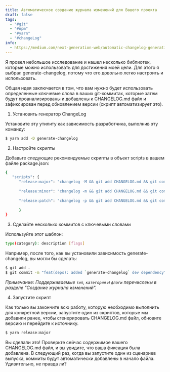 ```yaml
---
title: Автоматическое создание журнала изменений для Вашего проекта
draft: false
tags:
  - "#git"
  - "#npm"
  - "#yarn"
  - "#changeLog"
info:
  - https://medium.com/next-generation-web/automatic-changelog-generation-for-your-javascript-library-or-project-3f5c80c10aa7
---
```

Я провел небольшое исследование и нашел несколько библиотек, которые можно использовать для достижения моей цели. Для этого я выбрал generate-changelog, потому что его довольно легко настроить и использовать.  
  
Общая идея заключается в том, что вам нужно будет использовать определенные ключевые слова в ваших git-коммитах, которые затем будут проанализированы и добавлены к CHANGELOG.md файл и зафиксирован перед обновлением версии (скрипт автоматизирует это).

1. Установить генератор ChangeLog

Установите эту утилиту как зависимость разработчика, выполнив эту команду:

```bash
$ yarn add -D generate-changelog
```

2. Настройте скрипты

Добавьте следующие рекомендуемые скрипты в объект scripts в вашем файле package.json:
```bash
{    
   "scripts": {  
      "release:major": "changelog -M && git add CHANGELOG.md && git commit -m 'updated CHANGELOG.md' && yarn version --major && git push origin && git push origin --tags",      
      
      "release:minor": "changelog -m && git add CHANGELOG.md && git commit -m 'updated CHANGELOG.md' && yarn version --minor && git push origin && git push origin --tags",      
      
      "release:patch": "changelog -p && git add CHANGELOG.md && git commit -m 'updated CHANGELOG.md' && yarn version --patch && git push origin && git push origin --tags",   
      
      }   
}
```

3. Сделайте несколько коммитов с ключевыми словами

Используйте этот шаблон:

```bash
type(category): description [flags]
```

Например, после того, как вы установили зависимость generate-changelog, вы могли бы сделать:

```bash
$ git add .  
$ git commit -m "feat(deps): added `generate-changelog` dev dependency"
```

*Примечание: Поддерживаемые `тип`, `категория` и `флаги` перечислены в разделе "Создание журнала изменений".*

4. Запустите скрипт

Как только вы закончите всю работу, которую необходимо выполнить для конкретной версии, запустите один из скриптов, которые мы добавили ранее, чтобы сгенерировать CHANGELOG.md файл, обновите версию и перейдите к источнику.

```bash
$ yarn release:major
```

Вы сделали это! Проверьте сейчас содержимое вашего CHANGELOG.md файл, и вы увидите, что ваша фиксация была добавлена. В следующий раз, когда вы запустите один из сценариев выпуска, коммиты будут автоматически добавлены в начало файла. Удивительно, не правда ли?